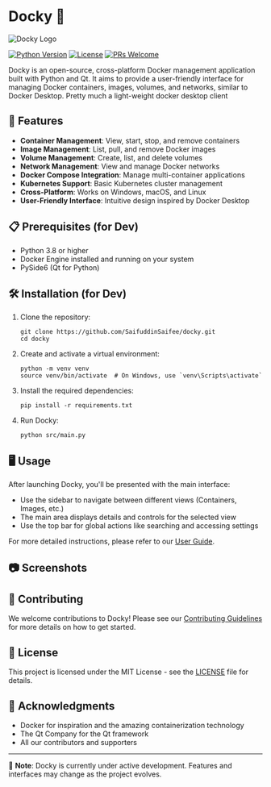 # Docky 🐳

![Docky Logo](https://via.placeholder.com/150x150.png?text=Docky)

[![Python Version](https://img.shields.io/badge/python-3.8%2B-blue.svg)](https://www.python.org/downloads/)
[![License](https://img.shields.io/badge/license-MIT-green.svg)](https://opensource.org/licenses/MIT)
[![PRs Welcome](https://img.shields.io/badge/PRs-welcome-brightgreen.svg)](http://makeapullrequest.com)

Docky is an open-source, cross-platform Docker management application built with Python and Qt. It aims to provide a user-friendly interface for managing Docker containers, images, volumes, and networks, similar to Docker Desktop. Pretty much a light-weight docker desktop client

## 🚀 Features

- **Container Management**: View, start, stop, and remove containers
- **Image Management**: List, pull, and remove Docker images
- **Volume Management**: Create, list, and delete volumes
- **Network Management**: View and manage Docker networks
- **Docker Compose Integration**: Manage multi-container applications
- **Kubernetes Support**: Basic Kubernetes cluster management
- **Cross-Platform**: Works on Windows, macOS, and Linux
- **User-Friendly Interface**: Intuitive design inspired by Docker Desktop

## 📋 Prerequisites (for Dev)

- Python 3.8 or higher
- Docker Engine installed and running on your system
- PySide6 (Qt for Python)

## 🛠️ Installation (for Dev)

1. Clone the repository:
   ```
   git clone https://github.com/SaifuddinSaifee/docky.git
   cd docky
   ```

2. Create and activate a virtual environment:
   ```
   python -m venv venv
   source venv/bin/activate  # On Windows, use `venv\Scripts\activate`
   ```

3. Install the required dependencies:
   ```
   pip install -r requirements.txt
   ```

4. Run Docky:
   ```
   python src/main.py
   ```

## 🖥️ Usage

After launching Docky, you'll be presented with the main interface:

- Use the sidebar to navigate between different views (Containers, Images, etc.)
- The main area displays details and controls for the selected view
- Use the top bar for global actions like searching and accessing settings

For more detailed instructions, please refer to our [User Guide](docs/user_guide.md).

## 📷 Screenshots



## 🤝 Contributing

We welcome contributions to Docky! Please see our [Contributing Guidelines](CONTRIBUTING.md) for more details on how to get started.

## 📜 License

This project is licensed under the MIT License - see the [LICENSE](LICENSE) file for details.

## 🙏 Acknowledgments

- Docker for inspiration and the amazing containerization technology
- The Qt Company for the Qt framework
- All our contributors and supporters

---

📌 **Note**: Docky is currently under active development. Features and interfaces may change as the project evolves.